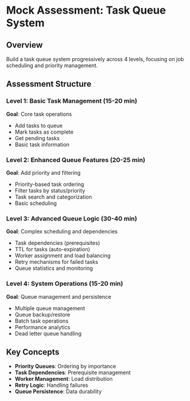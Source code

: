 # Mock Assessment: Task Queue System

## Overview
Build a task queue system progressively across 4 levels, focusing on job scheduling and priority management.

## Assessment Structure

### Level 1: Basic Task Management (15-20 min)
**Goal**: Core task operations
- Add tasks to queue
- Mark tasks as complete
- Get pending tasks
- Basic task information

### Level 2: Enhanced Queue Features (20-25 min)
**Goal**: Add priority and filtering
- Priority-based task ordering
- Filter tasks by status/priority
- Task search and categorization
- Basic scheduling

### Level 3: Advanced Queue Logic (30-40 min)
**Goal**: Complex scheduling and dependencies
- Task dependencies (prerequisites)
- TTL for tasks (auto-expiration)
- Worker assignment and load balancing
- Retry mechanisms for failed tasks
- Queue statistics and monitoring

### Level 4: System Operations (15-20 min)
**Goal**: Queue management and persistence
- Multiple queue management
- Queue backup/restore
- Batch task operations
- Performance analytics
- Dead letter queue handling

## Key Concepts
- **Priority Queues**: Ordering by importance
- **Task Dependencies**: Prerequisite management
- **Worker Management**: Load distribution
- **Retry Logic**: Handling failures
- **Queue Persistence**: Data durability
